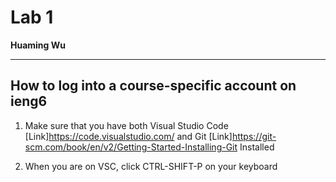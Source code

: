 # Lab 1

**Huaming Wu**

---

## How to log into a course-specific account on **ieng6**

1. Make sure that you have both Visual Studio Code [Link]https://code.visualstudio.com/ and Git [Link]https://git-scm.com/book/en/v2/Getting-Started-Installing-Git Installed

2. When you are on VSC, click CTRL-SHIFT-P on your keyboard
